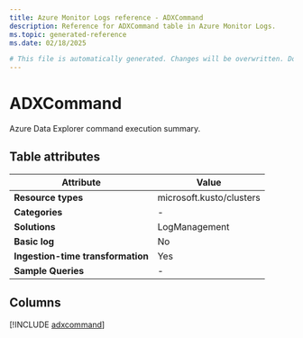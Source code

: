 ```yaml
---
title: Azure Monitor Logs reference - ADXCommand
description: Reference for ADXCommand table in Azure Monitor Logs.
ms.topic: generated-reference
ms.date: 02/18/2025

# This file is automatically generated. Changes will be overwritten. Do not change this file directly.
---
```


# ADXCommand

Azure Data Explorer command execution summary.


## Table attributes

|Attribute|Value|
|---|---|
|**Resource types**|microsoft.kusto/clusters|
|**Categories**|-|
|**Solutions**| LogManagement|
|**Basic log**|No|
|**Ingestion-time transformation**|Yes|
|**Sample Queries**|-|



## Columns
  
[!INCLUDE [adxcommand](~/reusable-content/ce-skilling/azure/includes/azure-monitor/reference/tables/adxcommand-include.md)]
